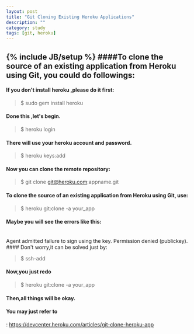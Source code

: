 ```yaml
---
layout: post
title: "Git Cloning Existing Heroku Applications"
description: ""
category: study
tags: [git, heroku]
---
```

{% include JB/setup %}
####To clone the source of an existing application from Heroku using Git, you could do followings:
-----------------------------------------------------
#### If you don't install heroku ,please do it first:  

>$ sudo gem install heroku  
####   Done this ,let's begin.
 
>$ heroku login  

####   There will use your heroku account and password.

>$ heroku keys:add  

#### Now you can clone the remote repository:  

>$ git clone git@heroku.com:appname.git

#### To clone the source of an existing application from Heroku using Git, use:

>$ heroku git:clone -a your_app

#### Maybe you will see the errors like this:
</br>
    Agent admitted failure to sign using the key.
    Permission denied (publickey).  
####    Don't worry,it can be solved just by:

>$  ssh-add  

####    Now,you just redo  

>$ heroku git:clone -a your_app  

####   Then,all things will be okay.
#### You may just refer to
:
<https://devcenter.heroku.com/articles/git-clone-heroku-app>